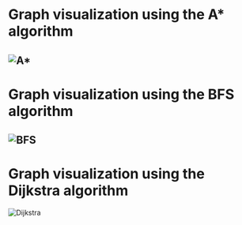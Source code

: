 
# Graph visualization using the A* algorithm

![A*](a*_visualization.gif)
---

# Graph visualization using the BFS algorithm

![BFS](bfs_visualization.gif)
---

# Graph visualization using the Dijkstra algorithm
![Dijkstra](dijkstra_visualization.gif)